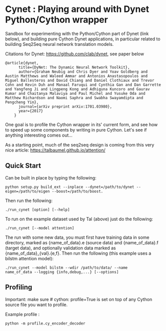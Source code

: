 Cynet : Playing around with Dynet Python/Cython wrapper 
==================

Sandbox for experimenting with the Python/Cython part of Dynet (link below), and building
pure Cython Dynet applications, in particular related to building
Seq2Seq neural network translation models.

Citations for Dynet: https://github.com/clab/dynet, see paper below

```
@article{dynet,
      title={DyNet: The Dynamic Neural Network Toolkit},
      author={Graham Neubig and Chris Dyer and Yoav Goldberg and Austin Matthews and Waleed Ammar and Antonios Anastasopoulos and Miguel Ballesteros and David Chiang and Daniel Clothiaux and Trevor Cohn and Kevin Duh and Manaal Faruqui and Cynthia Gan and Dan Garrette and Yangfeng Ji and Lingpeng Kong and Adhiguna Kuncoro and Gaurav Kumar and Chaitanya Malaviya and Paul Michel and Yusuke Oda and Matthew Richardson and Naomi Saphra and Swabha Swayamdipta and Pengcheng Yin},
      journal={arXiv preprint arXiv:1701.03980},
      year={2017}
    }
```

One goal is to profile the Cython wrapper in its' current form, and
see how to speed up some components by writing in pure Cython. Let's
see if anything interesting comes out...

As a starting point, much of the seq2seq design is coming from this
very nice article: https://talbaumel.github.io/attention/

Quick Start 
-----------------

Can be built in place by typing the following:

    python setup.py build_ext --inplace --dynet=/path/to/dynet --eigen=/path/to/eigen --boost=/path/to/boost. 

Then run the following:

    ./run_cynet [option] [--help]


To run on the example dataset used by Tal (above) just do the
following:

    ./run_cynet [--model attention]

The run with some new data, you must first have training data in some
directory, marked as {name\_of\_data}.e (source data) and
{name_of\_data}.f (target data), and optionally validation data
marked as {name\_of\_data}\_{val}.{e,f}. Then run the following (this
example uses a bilstm attention model):

    ./run_cynet --model bilstm --wdir /path/to/data/ --name
    name_of_data --logging {info,debug,...} [--options]

Profiling
-----------------

Important: make sure # cython: profile=True is set on top of any
Cython source file you want to profile.

Example profile :

    python -m profile.cy_encoder_decoder

